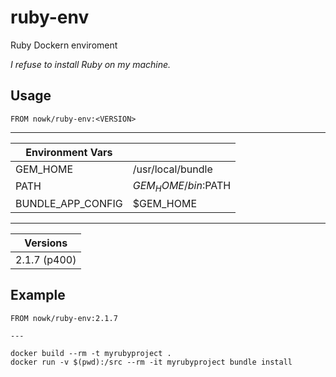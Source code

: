 # ruby-env

Ruby Dockern enviroment

*I refuse to install Ruby on my machine.*

## Usage

    FROM nowk/ruby-env:<VERSION>

---

| Environment Vars  |                     |
| ----------------- | ------------------- |
| GEM_HOME          | /usr/local/bundle   |
| PATH              | $GEM_HOME/bin:$PATH |
| BUNDLE_APP_CONFIG | $GEM_HOME           |

---

| Versions     |
| ------------ |
| 2.1.7 (p400) |


## Example

    FROM nowk/ruby-env:2.1.7

    ---

    docker build --rm -t myrubyproject .
    docker run -v $(pwd):/src --rm -it myrubyproject bundle install

